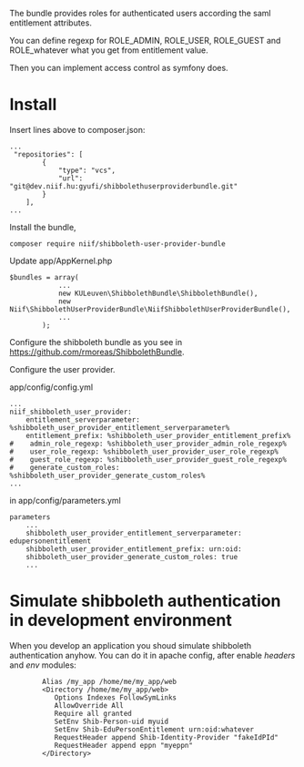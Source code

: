 The bundle provides roles for authenticated users according the saml entitlement attributes.

You can define regexp for ROLE_ADMIN, ROLE_USER, ROLE_GUEST and ROLE_whatever what you get from entitlement value.

Then you can implement access control as symfony does.

# Install
Insert lines above to composer.json:

```
...
 "repositories": [
        {
            "type": "vcs",
            "url":  "git@dev.niif.hu:gyufi/shibbolethuserproviderbundle.git"
        }
    ],
...
```

Install the bundle,

```
composer require niif/shibboleth-user-provider-bundle
```

Update app/AppKernel.php

```
$bundles = array(
            ...
            new KULeuven\ShibbolethBundle\ShibbolethBundle(),
            new Niif\ShibbolethUserProviderBundle\NiifShibbolethUserProviderBundle(),
            ...
        );

```

Configure the shibboleth bundle as you see in https://github.com/rmoreas/ShibbolethBundle.

Configure the user provider.

app/config/config.yml

```
...
niif_shibboleth_user_provider:
    entitlement_serverparameter: %shibboleth_user_provider_entitlement_serverparameter%
    entitlement_prefix: %shibboleth_user_provider_entitlement_prefix%
#    admin_role_regexp: %shibboleth_user_provider_admin_role_regexp%
#    user_role_regexp: %shibboleth_user_provider_user_role_regexp%
#    guest_role_regexp: %shibboleth_user_provider_guest_role_regexp%
#    generate_custom_roles: %shibboleth_user_provider_generate_custom_roles%
...
```

in app/config/parameters.yml

```
parameters
    ...
    shibboleth_user_provider_entitlement_serverparameter: edupersonentitlement
    shibboleth_user_provider_entitlement_prefix: urn:oid:
    shibboleth_user_provider_generate_custom_roles: true
    ...
```


# Simulate shibboleth authentication in development environment

When you develop an application you shoud simulate shibboleth authentication anyhow.
You can do it in apache config, after enable *headers* and *env* modules:

```
        Alias /my_app /home/me/my_app/web
        <Directory /home/me/my_app/web>
           Options Indexes FollowSymLinks
           AllowOverride All
           Require all granted           
           SetEnv Shib-Person-uid myuid
           SetEnv Shib-EduPersonEntitlement urn:oid:whatever
           RequestHeader append Shib-Identity-Provider "fakeIdPId"
           RequestHeader append eppn "myeppn"
        </Directory>
```